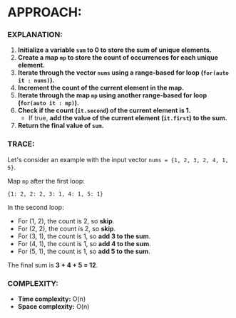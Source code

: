 
# **APPROACH:**

### **EXPLANATION:**

1. **Initialize a variable `sum` to 0 to store the sum of unique elements.**
2. **Create a map `mp` to store the count of occurrences for each unique element.**
3. **Iterate through the vector `nums` using a range-based for loop (`for(auto it : nums)`).**
4. **Increment the count of the current element in the map.**
5. **Iterate through the map `mp` using another range-based for loop (`for(auto it : mp)`).**
6. **Check if the count (`it.second`) of the current element is 1.**
    - If true, **add the value of the current element (`it.first`) to the sum.**
7. **Return the final value of `sum`.**

### **TRACE:**

Let's consider an example with the input vector `nums = {1, 2, 3, 2, 4, 1, 5}`.

Map `mp` after the first loop:
```
{1: 2, 2: 2, 3: 1, 4: 1, 5: 1}
```
In the second loop:
- For (1, 2), the count is 2, so **skip**.
- For (2, 2), the count is 2, so **skip**.
- For (3, 1), the count is 1, so **add 3 to the sum**.
- For (4, 1), the count is 1, so **add 4 to the sum**.
- For (5, 1), the count is 1, so **add 5 to the sum**.

The final sum is **3 + 4 + 5 = 12**.

### **COMPLEXITY:**

- **Time complexity:** O(n)
- **Space complexity:** O(n)
